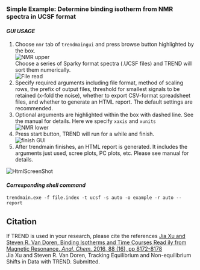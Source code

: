 ### Simple Example: Determine binding isotherm from NMR spectra in UCSF format

#### _GUI USAGE_

1. Choose `nmr` tab of `trendmaingui` and press browse button highlighted by the box.  
  ![NMR upper](https://bytebucket.org/chia_hsu/trend/raw/10b9c98b57798b4d9d157e603bdbfab66f27825b/docs/png/png_readme/Picture2.png?token=03b7da06db65da6849628a2c8d8c79b26383b1f9)  
  Choose a series of Sparky format spectra (.UCSF files) and TREND will 
  sort them numerically.  
  ![File read](https://bytebucket.org/chia_hsu/trend/raw/10b9c98b57798b4d9d157e603bdbfab66f27825b/docs/png/png_readme/Picture3.png?token=6060648d1e97b3faa2892522b38c05eb235f69c3)  
2. Specify required arguments including file format, method of scaling 
  rows, the prefix of output files, threshold for smallest signals to be 
  retained (x-fold the noise), whether to export CSV-format spreadsheet 
  files, and whether to generate an HTML report. The default settings are 
  recommended.  
3. Optional arguments are highlighted within the box with dashed line. 
  See the manual for details. Here we specify `xaxis` and `xunits`  
  ![NMR lower](https://bytebucket.org/chia_hsu/trend/raw/10b9c98b57798b4d9d157e603bdbfab66f27825b/docs/png/png_readme/Picture4.png?token=7b3bdf2976e64a4d939079db4d73e04ff97f2cf4)  
4. Press start button, TREND will run for a while and finish.  
  ![finish GUI](https://bytebucket.org/chia_hsu/trend/raw/10b9c98b57798b4d9d157e603bdbfab66f27825b/docs/png/png_readme/Picture5.png?token=367c41b42077367476e0984addf65561afaeef6b)  
5. After trendmain finishes, an HTML report is generated. It includes the 
  arguments just used, scree plots, PC plots, etc. Please see manual for details.

  ![HtmlScreenShot](https://bytebucket.org/chia_hsu/trend/raw/10b9c98b57798b4d9d157e603bdbfab66f27825b/docs/png/png_readme/Picture6.png?token=d213db826d88cb2b4d4a7da2362bce8347c6dfec)

  #### _Corresponding shell command_

  `trendmain.exe -f file.index -t ucsf -s auto -o example -r auto --report`

  ## Citation

  If TREND is used in your research, please cite the references 
  [Jia Xu and Steven R. Van Doren, Binding Isotherms and Time Courses Read
  ily from Magnetic Resonance. _Anal. Chem._ 2016, 88 (16), pp 8172-8178](
  http://pubs.acs.org/doi/abs/10.1021/acs.analchem.6b01918)  
  Jia Xu and Steven R. Van Doren, Tracking Equilibrium and Non-equilibrium 
Shifts in Data with TREND. Submitted.

